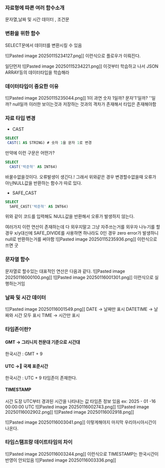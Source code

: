 ### 자료형에 따른 여러 함수소개
문자열,날짜 및 시간 데이터 , 조건문


### 변환을 위한 함수
SELECT문에서 데이터를 변환시킬 수 있음


![[Pasted image 20250115234127.png]]
이런식으로 플로우가 이뤄진다.


일단먼저
![[Pasted image 20250115234221.png]]
이것부터 학습하고 나서 JSON ARRAY등의 데이터타입을 학습해라
### 데이터타입이 중요한 이유
![[Pasted image 20250115235044.png]]
1이 과연 숫자 1일까? 문자'1'일까?
''일까? null일까 이러한 보이는것과 저장하는 것과의 격차가 존재해서 타입은 존재해야함


### 자료 타입 변경
 - CAST
```sql
SELECT 
 CAST(1 AS STRING) # 숫자 1을 문자 1로 변경
```
만약에 이런 구문은 어떤가?
```sql
SELECT 
  CAST('박준혁' AS INT64)
```
바꿀수없을것이다. 오류발생이 생긴다.!
그래서 위와같은 경우 변경할수없을때 오류가 아닌NULL값을 반환하는 함수가 따로 있다.
- SAFE_CAST
```sql
SELECT
  SAFE_CAST('박준혁' AS INT64)
```
위와 같이 코드를 입력해도 NULL값을 반환해서 오류가 발생하지 않는다.

여러가지 이런 연산이 존재하는데 다 외우지말고 그냥 자주쓰는거를 외우자 
나누기를 할  경우 x/y대신에 SAFE_DIVIDE를 사용하면 하나라도 0인 경우 zero error가 발생하니  null로 반환하는거를 써야함 
![[Pasted image 20250115235936.png]]
이런식으로 쓰면 굿


### 문자열 함수
문자열로 할수있는 대표적인 연산은 다음과 같다.
![[Pasted image 20250116000100.png]]
![[Pasted image 20250116001301.png]]
이런식으로 실행하는거임
### 날짜 및 시간 데이터
![[Pasted image 20250116001549.png]]
DATE -> 날짜만 표시
DATETIME -> 날짜와 시간 모두 표시
TIME -> 시간만 표시

### 타임존이란?
#### GMT -> 그리니치 천문대 기준으로 시간대
한국시간 : GMT + 9
#### UTC -> 국제 표준시간
한국시간 : UTC + 9
타임존이 존재한다. 
#### TIMESTAMP
시간 도장
UTC부터 경과된 시간을 나타내는 값
타임존 정보 있음
ex: 2025 - 01 -16 00:00:00 UTC
![[Pasted image 20250116002743.png]]
![[Pasted image 20250116002902.png]]
![[Pasted image 20250116002918.png]]

![[Pasted image 20250116003041.png]]
이렇게해야지 마지막 우리아시아시간이 나온다.


### 타임스탬프랑 데이트타임의 차이
![[Pasted image 20250116003244.png]]
이런식으로 TIMESTAMP는 한국시간이 반영이 안되있음
![[Pasted image 20250116003336.png]]
